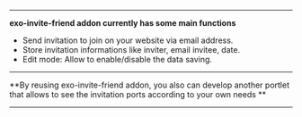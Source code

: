  -----------
   **exo-invite-friend addon currently has some main functions**

   - Send invitation to join on your website via email address.
   - Store invitation informations like inviter, email invitee, date.
   - Edit mode: Allow to enable/disable the data saving.

  -----------
  **By reusing exo-invite-friend addon, you also can develop another portlet that allows to see the invitation ports according to your own needs **

 -----------